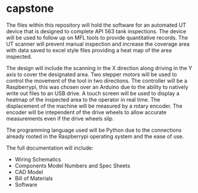 # capstone
The files within this repository will hold the software for an automated UT device that is designed to complete API 563 tank inspections. The device will be used to follow up on MFL tools to provide quantitative records. The UT scanner will prevent manual inspection and increase the coverage area with data saved to excel style files providing a heat map of the area inspected.

The design will include the scanning in the X direction along driving in the Y axis to cover the designated area. Two stepper motors will be used to control the movement of the tool in two directions. The controller will be a Raspberrypi, this was chosen over an Arduino due to the ability to natively write out files to an USB drive. A touch screen will be used to display a heatmap of the inspected area to the operator in real time. The displacement of the machine will be measured by a rotary encoder. The encoder will be intependent of the drive wheels to allow accurate measurements even if the drive wheels slip.

The programming language used will be Python due to the connections already rooted in the Raspberrypi operating system and the ease of use.

The full documentation will include:
  - Wiring Schematics
  - Components Model Numbers and Spec Sheets
  - CAD Model
  - Bill of Materials
  - Software 

